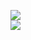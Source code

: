[![](https://img.shields.io/badge/Made%20With-Github%20Spray-lightgrey.svg?style=for-the-badge&logo=github)](https://github.com/Annihil/github-spray#2313)  
[![](https://i.imgur.com/2DrTn0Z.gif)](https://github.com/Annihil/github-spray)